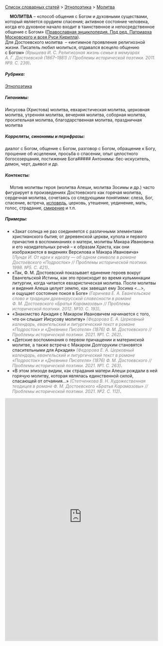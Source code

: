 <style>
st { color: Gray;
  font-style: italic;}
</style>

[Список словарных статей](https://thesaurus-dostoevsky.github.io/Thesaurus/) > [Этнопоэтика](ethnopoe.md) > [Молитва](молитва.md) 

&nbsp;&nbsp;&nbsp;&nbsp;**МОЛИТВА** – «способ общения с Богом и духовными существами, который является орудием спасения; активное состояние человека, когда его духовное начало входит в таинственное и непосредственное общение с Богом» ([Православная энциклопедия. Под ред. Патриарха Московского и всея Руси Кирилла](www.pravenc.ru)).  
Для Достоевского  молитва  – «интимное проявление религиозной жизни. Писатель любил молиться, отдавался всецело общению с Богом» <st>(Ярышева И. С. Религиозная жизнь семьи в мемуарах А. Г. Достоевской (1867–1881) // Проблемы исторической поэтики. 2011. №9. С. 239)</st>.

##### Рубрика:
[Этнопоэтика](ethnopoe.md)
##### Гипонимы:
Иисусова (Христова) молитва, евхаристическая молитва, церковная молитва, утренняя молитва, вечерняя молитва, соборная молитва, просительная молитва, благодарственная молитва, праздничная молитва
##### Корреляты, синонимы и перифразы:
диалог с Богом, общение с Богом, разговор с Богом, обращение к Богу, прошение об исцелении, просьба о спасении, опыт целостного богосозерцания, постижение Бога##### Антонимы:
бес-искуситель, демон, черт, дьявол и др.
##### Контексты:
&nbsp;&nbsp;&nbsp;&nbsp;Мотив молитвы героя (молитва Алеши, молитва Зосимы и др.)  часто фигурирует в произведениях Достоевского как горячая молитва, сердечная молитва, сочетаясь со следующими понятиями: слеза, Бог, спасение, встреча, [исповедь](исповедь.md), церковь, утешение, уединение, мать, голос, страдание, [смирение](смирение.md) и т.п.
##### Примеры:
* «Закат солнца не раз соединяется с различными элементами христианского бытия; от деревенской церкви, купола и первого причастия в воспоминаниях о матери, молитвы Макара Ивановича и его назидательных речей – к образам Христа, как они изображаются в видениях Версилова и Макара Ивановича» <st>(Лунде И. От идеи к идеалу — об одном символе в романе Достоевского «Подросток» // Проблемы исторической поэтики. 1998. №5. С. 421)</st>.
* «Так, Ф. М. Достоевский показывает единение героев вокруг Евангельской Истины, как это происходит во время кульминации литургии, когда читается евхаристическая молитва. После молитвы и видения Алеша целует землю, как завещал ему Зосима <…>, и ощущает состояние покоя в Боге» <st>(Гаричева Е. А. Евангельское слово и традиции древнерусской словесности в романе Ф. М. Достоевского «Братья Карамазовы» // Проблемы исторической поэтики. 2012. №10. С. 193)</st>.
* «Знакомство Аркадия с Макаром Ивановичем начинается с того, что он 
слышит Иисусову молитву» <st>(Федорова Е. А. Церковный календарь, евангельский и литургический текст в романе «Подросток» и «Дневнике Писателя» (1876) Ф. М. Достоевского // Проблемы исторической поэтики. 2021. №1. С. 262)</st>.
* «Детские воспоминания о первом причащении и материнской молитве, а также встреча с Макаром Долгоруким становятся спасительными для Аркадия» <st>(Федорова Е. А. Церковный календарь, евангельский и литургический текст в романе «Подросток» и «Дневнике Писателя» (1876) Ф. М. Достоевского // Проблемы исторической поэтики. 2021. №1. С. 263)</st>.
* «В этом эпизоде видим, как страдания матери Алеши рождали в ней горячую молитву, которая являлась единственной силой, спасающей от отчаяния…» <st>(Степченкова В. Н. Художественная теодицея в романе Ф. М. Достоевского «Братья Карамазовы» // Проблемы исторической поэтики. 2021. №2. С. 112)</st>.

<iframe src="https://thesaurus-dostoevsky.github.io/nk/молитва.html" style="border:0px;width:100%;height:800px" allowfullscreen="true" webkitallowfullscreen="true" mozallowfullscreen="true">
